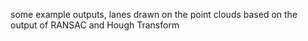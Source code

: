 some example outputs, lanes drawn on the point clouds based on the output of RANSAC and Hough Transform
